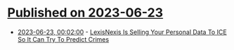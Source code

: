 # [Published on 2023-06-23](index.md)

* [2023-06-23, 00:02:00](https://yro.slashdot.org/story/23/06/22/2126224/lexisnexis-is-selling-your-personal-data-to-ice-so-it-can-try-to-predict-crimes?utm_source=rss1.0mainlinkanon&utm_medium=feed) - [LexisNexis Is Selling Your Personal Data To ICE So It Can Try To Predict Crimes](https://yro.slashdot.org/story/23/06/22/2126224/lexisnexis-is-selling-your-personal-data-to-ice-so-it-can-try-to-predict-crimes?utm_source=rss1.0mainlinkanon&utm_medium=feed)
